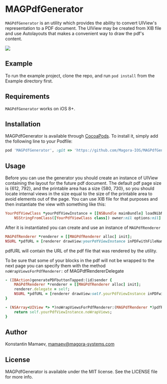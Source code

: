 # MAGPdfGenerator

`MAGPdfGenerator` is an utility which provides the ability to convert UIView's representation to a PDF document. The UIView may be created from XIB file and use Autolayouts that makes a convenient way to draw the pdf's content.

![](http://i.imgur.com/0fClxKb.png)

## Example

To run the example project, clone the repo, and run `pod install` from the Example directory first.

## Requirements

`MAGPdfGenerator` works on iOS 8+.

## Installation

MAGPdfGenerator is available through [CocoaPods](http://cocoapods.org). To install
it, simply add the following line to your Podfile:

```ruby
pod 'MAGPdfGenerator', :git => 'https://github.com/Magora-IOS/MAGPdfGenerator.git'
```

## Usage

Before you can use the generator you should create an instance of UIView containing the layout for the future pdf document. The default pdf page size is {612, 792}, and the printable area has a size {580, 730}, so you should locate internal views in the size equal to the size of the printable area to avoid elements out of the page. You can use XIB file for that purposes and then instantiate the view with something like this: 
```ruby
YourPdfViewClass *yourPdfViewInstance = [[NSBundle mainBundle] loadNibNamed:
    NSStringFromClass([YourPdfViewClass class]) owner:nil options:nil].firstObject;
```
After it is instantiated you can create and use an instance of `MAGPdfRenderer`
```ruby
MAGPdfRenderer *renderer = [[MAGPdfRenderer alloc] init];
NSURL *pdfURL = [renderer drawView:yourPdfViewInstance inPDFwithFileName:pdfName];
```
pdfURL will contain the URL of the pdf file that was rendered by the utility. 

To be sure that some of your blocks in the pdf will not be wrapped to the next page you can specify them with the method `noWrapViewsForPdfRenderer:` of MAGPdfRendererDelegate
```ruby
- (IBAction)generatePDFbuttonTapped:(id)sender {
    MAGPdfRenderer *renderer = [[MAGPdfRenderer alloc] init];
    renderer.delegate = self;
    NSURL *pdfURL = [renderer drawView:self.yourPdfViewInstance inPDFwithFileName:pdfName];
}

- (NSArray<UIView *> *)noWrapViewsForPdfRenderer:(MAGPdfRenderer *)pdfRenderer {
    return self.yourPdfViewInstance.noWrapViews;
}
```

## Author

Konstantin Mamaev, mamaev@magora-systems.com

## License

MAGPdfGenerator is available under the MIT license. See the LICENSE file for more info.
